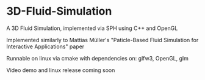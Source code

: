 # 3D-Fluid-Simulation
A 3D Fluid Simulation, implemented via SPH using C++ and OpenGL

Implemented similarly to Mattias Müller's "Paticle-Based Fluid Simulation for Interactive Applications" paper

Runnable on linux via cmake with dependencies on:
glfw3, OpenGL, glm

Video demo and linux release coming soon